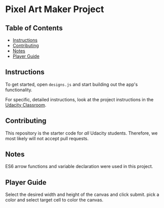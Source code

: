 # Pixel Art Maker Project

## Table of Contents

* [Instructions](#instructions)
* [Contributing](#contributing)
* [Notes](#notes)
* [Player Guide](#player-guide)

## Instructions

To get started, open `designs.js` and start building out the app's functionality.

For specific, detailed instructions, look at the project instructions in the [Udacity Classroom](https://classroom.udacity.com/me).

## Contributing

This repository is the starter code for _all_ Udacity students. Therefore, we most likely will not accept pull requests.

## Notes
ES6 arrow functions and variable declaration were used in this project.

## Player Guide
Select the desired width and height of the canvas and click submit.
pick a color and select target cell to color the canvas.  
